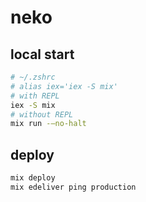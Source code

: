 # neko

## local start
```sh
# ~/.zshrc
# alias iex='iex -S mix'
# with REPL
iex -S mix
# without REPL
mix run -—no-halt
```

## deploy
```sh
mix deploy
mix edeliver ping production
```
